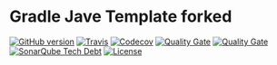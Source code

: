 # Gradle Jave Template forked

[![GitHub version](https://img.shields.io/github/tag/ReneNeubert/gradle-java-template.svg)](https://github.com/ReneNeubert/gradle-java-template)
[![Travis](https://img.shields.io/travis/ReneNeubert/gradle-java-template.svg)](https://travis-ci.org/ReneNeubert/gradle-java-template)
[![Codecov](https://img.shields.io/codecov/c/github/ReneNeubert/gradle-java-template.svg)](https://codecov.io/gh/ReneNeubert/gradle-java-template)
[![Quality Gate](https://sonar.aldeso.com/api/badges/gate?key=org.softcake.gradle-java-template:master)](https://sonar.aldeso.com/dashboard/index/org.softcake.gradle-java-template:master)
[![Quality Gate](https://sonar.aldeso.com/api/badges/measure?key=org.softcake.gradle-java-template:master&metric=bugs&blinking=true )](https://sonar.aldeso.com/dashboard/index/org.softcake.gradle-java-template:master)
[![SonarQube Tech Debt](https://img.shields.io/sonar/https/sonar.aldeso.com/org.softcake.gradle-java-template:master/tech_debt.svg)](https://sonar.aldeso.com/dashboard/index/org.softcake.gradle-java-template:master)
[![License](https://img.shields.io/badge/License-Apache%202.0-blue.svg)](https://opensource.org/licenses/Apache-2.0)

